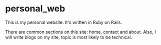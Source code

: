 personal_web
============

This is my personal website. It's written in Ruby on Rails.

There are common sections on this site: home, contact and about. Also, I will write blogs on my site, topic is most likely to be technical.
